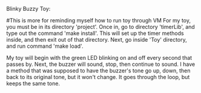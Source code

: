 Blinky Buzzy Toy:

#This is more for reminding myself how to run toy through VM
For my toy, you must be in its directory 'project'. Once in, go to directory
'timerLib', and type out the command 'make install'. This will set up the
timer methods inside, and then exit out of that directory. Next, go inside
'Toy' directory, and run command 'make load'.

My toy will begin with the green LED blinking on and off every second that
passes by. Next, the buzzer will sound, stop, then continue to sound. I have a
method that was supposed to have the buzzer's tone go up, down, then back to
its original tone, but it won't change. It goes through the loop, but keeps
the same tone.
